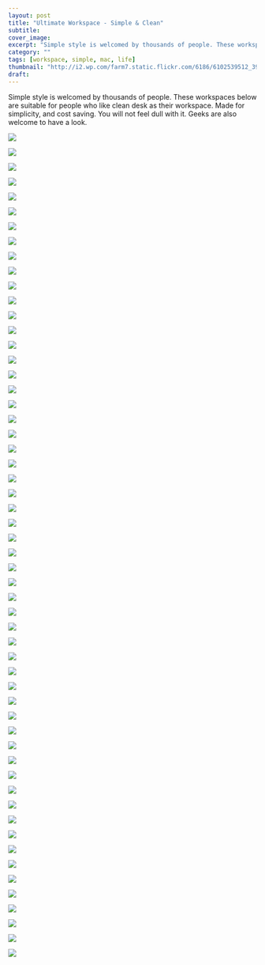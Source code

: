 ```yaml
---
layout: post
title: "Ultimate Workspace - Simple & Clean"
subtitle: 
cover_image: 
excerpt: "Simple style is welcomed by thousands of people. These workspaces below are suitable for people who like clean desk as their workspace. Made for simplicity, and cost saving. You will not feel dull with it. Geeks are also welcome to have a look."
category: ""
tags: [workspace, simple, mac, life]
thumbnail: "http://i2.wp.com/farm7.static.flickr.com/6186/6102539512_39eb601c08_z.jpg"
draft: 
---
```


Simple style is welcomed by thousands of people. These workspaces below are suitable for people who like clean desk as their workspace. Made for simplicity, and cost saving. You will not feel dull with it. Geeks are also welcome to have a look.

![](http://marcianosmx.com/wp-content/uploads/2013/08/Random-Access-2-55.jpg)

![](http://i0.wp.com/farm9.staticflickr.com/8056/8106252043_6cac1f1393_b.jpg)

![](http://i0.wp.com/dribbble.s3.amazonaws.com/users/19894/screenshots/888324/untitled-2.jpg)

![](http://i0.wp.com/dribbble.s3.amazonaws.com/users/15848/screenshots/944369/workspace.png)

![](http://i2.wp.com/farm9.staticflickr.com/8245/8471968000_1ecda6ab15_b.jpg)

![](http://cossi.cz/wp-content/uploads/2013/08/novy-web.jpg)

![](http://i0.wp.com/25.media.tumblr.com/tumblr_m8wsnsms6c1r9tee7o1_1280.jpg)

![](http://i1.wp.com/24.media.tumblr.com/tumblr_kx5oky7zpK1qzz7gro1_500.jpg)

![](http://www.usualhouse.com/wp-content/uploads/2013/04/5700.jpg)

![](http://i2.wp.com/25.media.tumblr.com/tumblr_meboermxia1qkegsbo1_500.jpg)

![](http://i2.wp.com/26.media.tumblr.com/tumblr_m0dub1XT2W1r9tee7o1_1280.jpg)

![](http://theorderedway.com/wp-content/uploads/2013/10/5824776984_ef47e77755_o.jpg)

![](http://i2.wp.com/farm7.static.flickr.com/6172/6161807315_3750d2cc97_z.jpg)

![](http://i2.wp.com/farm7.static.flickr.com/6053/5888365189_d5fe411bb2_z.jpg)

![](http://i1.wp.com/farm8.staticflickr.com/7022/6398264675_b583ee6f24_z.jpg)

![](http://i2.wp.com/24.media.tumblr.com/587e998176465e9ab7d36c27be1a4ff6/tumblr_mmhgdmlpAZ1rqeb09o1_1280.jpg)

![](http://ww4.sinaimg.cn/mw600/4ea69ecdgw1dtadoudhfej.jpg)

![](http://ww1.sinaimg.cn/large/70dcc3a2jw1duam8g8so8j.jpg)

![](http://static.businessinsider.com/image/4fdb94dd69beddff18000011-1200/this-desk-has-quite-the-view-a-workspace-while-in-mexico-with-a-13-inch-macbook-pro.jpg)

![](http://i2.wp.com/farm7.staticflickr.com/6218/6347031739_4f0e43b9f0_z.jpg)

![](http://25.media.tumblr.com/tumblr_m77bcnb9pD1rqeb09o1_1280.jpg)

![](http://www.i-decoracao.com/Uploads/i-decoracao.com/ImagensGrandes/interior-paredes-shantell-martin-9.jpg)

![](http://i0.wp.com/farm9.staticflickr.com/8498/8348599003_125259183b_z.jpg)

![](http://www.primefox.com/wp-content/uploads/2012/11/ios-6-0-1-jailbreak.jpg)

![](http://i0.wp.com/farm9.staticflickr.com/8546/8890110902_743a1860dd_z.jpg)

![](http://i2.wp.com/farm9.staticflickr.com/8240/8483424584_3c1d95f8bb_z.jpg)

![](http://i2.wp.com/dribbble.s3.amazonaws.com/users/223616/screenshots/782397/workspace-large.png)

![](http://whatsfab.ca/wp-content/uploads/2012/03/desk1.jpg)

![](http://i0.wp.com/farm7.static.flickr.com/6154/6185494109_e6c8ab2622_z.jpg)

![](http://i2.wp.com/farm7.static.flickr.com/6081/6120714843_6fa4aacac2_b.jpg)

![](http://i2.wp.com/farm7.static.flickr.com/6186/6102539512_39eb601c08_z.jpg)

![](http://i0.wp.com/farm7.static.flickr.com/6083/6079528413_710afff2d8_z.jpg)

![](http://i1.wp.com/farm7.static.flickr.com/6197/6036720300_85361986c9_z.jpg)

![](http://gruponovacasa.files.wordpress.com/2013/03/grupo-nova-casa-mc3b2veis-e-decorac3a7c3b5es-home-office-7.jpg)

![](http://i1.wp.com/25.media.tumblr.com/34b341d58b683a41d7b71a287baabf92/tumblr_mk8l0ycckR1qkegsbo1_500.jpg)

![](http://quotemyoffice.com/wp-content/uploads/2013/11/Decorating-Your-Home-Office.jpg)

![](http://i2.wp.com/farm8.staticflickr.com/7161/6525315447_87e1879ee9_z.jpg)

![](http://i0.wp.com/25.media.tumblr.com/tumblr_m8e7obmPAi1qkegsbo1_500.jpg)

![](http://i1.wp.com/farm7.static.flickr.com/6022/5967159987_a5fc1f03db_z.jpg)

![](http://hungariansuccessstories.files.wordpress.com/2013/01/viktor_csap_9_creative_studio_photo_by_csaba_barbay.jpg%3Fw%3D610)

![](http://i1.wp.com/farm8.staticflickr.com/7207/6985498487_a632269f01_z.jpg)

![](http://i1.wp.com/farm8.staticflickr.com/7170/6652879101_5f8c1f1401_z.jpg)

![](http://i0.wp.com/farm6.staticflickr.com/5311/7193857920_3efdd0d458_z.jpg)

![](http://i1.wp.com/farm9.staticflickr.com/8515/8460276737_f414e3e7e0_z.jpg)

![](http://i2.wp.com/farm9.staticflickr.com/8360/8375534546_53a4c25f2f_z.jpg)

![](http://i0.wp.com/farm9.staticflickr.com/8092/8459757145_74f726273e_z.jpg)

![](http://static.businessinsider.com/image/4fdb94dbeab8eab24900000c-1200/heres-another-big-minimalist-setup-again-without-much-of-a-description-the-lighting-must-be-great-for-focusing.jpg)

![](http://i0.wp.com/farm5.static.flickr.com/4019/4669069323_deb342bbca_z.jpg)

![](http://www.workstationsetups.com/wp-content/uploads/2009/11/falkencreative.jpg)

![](http://www.webdesigndev.com/wp-content/uploads/2009/12/154.jpg)

![](http://www.webdesigndev.com/wp-content/uploads/2009/12/172.jpg)

![](http://31.media.tumblr.com/tumblr_md8uzb9d0t1qkegsbo1_1280.jpg)

![](http://i0.wp.com/27.media.tumblr.com/tumblr_lzm16089WD1r9tee7o1_1280.jpg)

![](https://s3.amazonaws.com/screenshots.angel.co/dd/145339/fa099b82d424cc57651817f3d6a056e1-original.png)

![](http://s3.amazonaws.com/37assets/svn/822-jamie.png)

![](http://s3.amazonaws.com/37assets/svn/814-photo%20(2).JPG)

